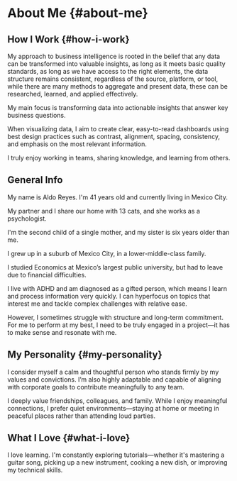 # About Me {#about-me}

## How I Work {#how-i-work}

My approach to business intelligence is rooted in the belief that any data can be transformed into valuable insights, as long as it meets basic quality standards, as long as we have access to the right elements, the data structure remains consistent, regardless of the source, platform, or tool, while there are many methods to aggregate and present data, these can be researched, learned, and applied effectively.

My main focus is transforming data into actionable insights that answer key business questions.

When visualizing data, I aim to create clear, easy-to-read dashboards using best design practices such as contrast, alignment, spacing, consistency, and emphasis on the most relevant information.

I truly enjoy working in teams, sharing knowledge, and learning from others.

## General Info

My name is Aldo Reyes. I'm 41 years old and currently living in Mexico City.

My partner and I share our home with 13 cats, and she works as a psychologist.

I'm the second child of a single mother, and my sister is six years older than me.

I grew up in a suburb of Mexico City, in a lower-middle-class family.

I studied Economics at Mexico’s largest public university, but had to leave due to financial difficulties.

I live with ADHD and am diagnosed as a gifted person, which means I learn and process information very quickly.
I can hyperfocus on topics that interest me and tackle complex challenges with relative ease.

However, I sometimes struggle with structure and long-term commitment. For me to perform at my best, I need to be truly engaged in a project—it has to make sense and resonate with me.

## My Personality {#my-personality}

I consider myself a calm and thoughtful person who stands firmly by my values and convictions.
I’m also highly adaptable and capable of aligning with corporate goals to contribute meaningfully to any team.

I deeply value friendships, colleagues, and family. While I enjoy meaningful connections, I prefer quiet environments—staying at home or meeting in peaceful places rather than attending loud parties.

## What I Love {#what-i-love}
I love learning. I'm constantly exploring tutorials—whether it's mastering a guitar song, picking up a new instrument, cooking a new dish, or improving my technical skills.
